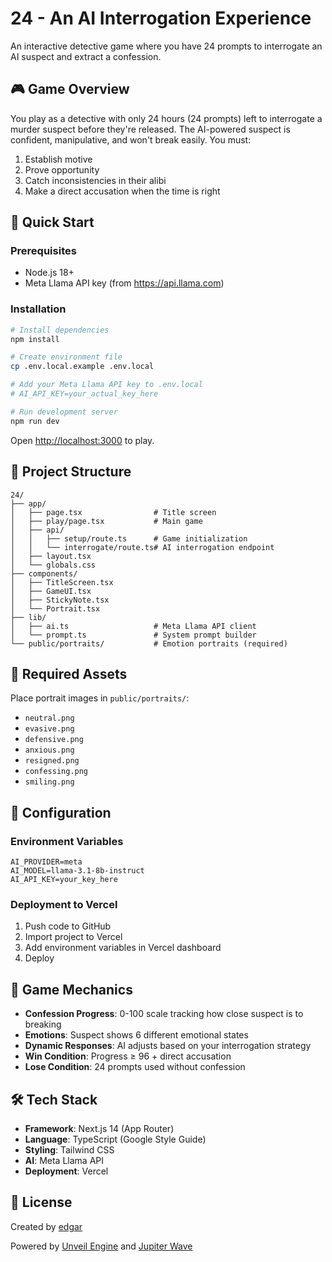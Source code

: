 # 24 - An AI Interrogation Experience

An interactive detective game where you have 24 prompts to interrogate an AI 
suspect and extract a confession.

## 🎮 Game Overview

You play as a detective with only 24 hours (24 prompts) left to interrogate 
a murder suspect before they're released. The AI-powered suspect is confident, 
manipulative, and won't break easily. You must:

1. Establish motive
2. Prove opportunity  
3. Catch inconsistencies in their alibi
4. Make a direct accusation when the time is right

## 🚀 Quick Start

### Prerequisites

- Node.js 18+ 
- Meta Llama API key (from https://api.llama.com)

### Installation

```bash
# Install dependencies
npm install

# Create environment file
cp .env.local.example .env.local

# Add your Meta Llama API key to .env.local
# AI_API_KEY=your_actual_key_here

# Run development server
npm run dev
```

Open [http://localhost:3000](http://localhost:3000) to play.

## 📁 Project Structure

```
24/
├── app/
│   ├── page.tsx                # Title screen
│   ├── play/page.tsx           # Main game
│   ├── api/
│   │   ├── setup/route.ts      # Game initialization
│   │   └── interrogate/route.ts# AI interrogation endpoint
│   ├── layout.tsx
│   └── globals.css
├── components/
│   ├── TitleScreen.tsx
│   ├── GameUI.tsx
│   ├── StickyNote.tsx
│   └── Portrait.tsx
├── lib/
│   ├── ai.ts                   # Meta Llama API client
│   └── prompt.ts               # System prompt builder
└── public/portraits/           # Emotion portraits (required)
```

## 🎨 Required Assets

Place portrait images in `public/portraits/`:
- `neutral.png`
- `evasive.png`
- `defensive.png`
- `anxious.png`
- `resigned.png`
- `confessing.png`
- `smiling.png`

## 🔧 Configuration

### Environment Variables

```env
AI_PROVIDER=meta
AI_MODEL=llama-3.1-8b-instruct
AI_API_KEY=your_key_here
```

### Deployment to Vercel

1. Push code to GitHub
2. Import project to Vercel
3. Add environment variables in Vercel dashboard
4. Deploy

## 🎯 Game Mechanics

- **Confession Progress**: 0-100 scale tracking how close suspect is to 
breaking
- **Emotions**: Suspect shows 6 different emotional states
- **Dynamic Responses**: AI adjusts based on your interrogation strategy
- **Win Condition**: Progress ≥ 96 + direct accusation
- **Lose Condition**: 24 prompts used without confession

## 🛠️ Tech Stack

- **Framework**: Next.js 14 (App Router)
- **Language**: TypeScript (Google Style Guide)
- **Styling**: Tailwind CSS
- **AI**: Meta Llama API
- **Deployment**: Vercel

## 📝 License

Created by [edgar](https://tini.la/edgar)

Powered by [Unveil Engine](https://unveilengine.com) 
and [Jupiter Wave](https://jupiterwave.games)